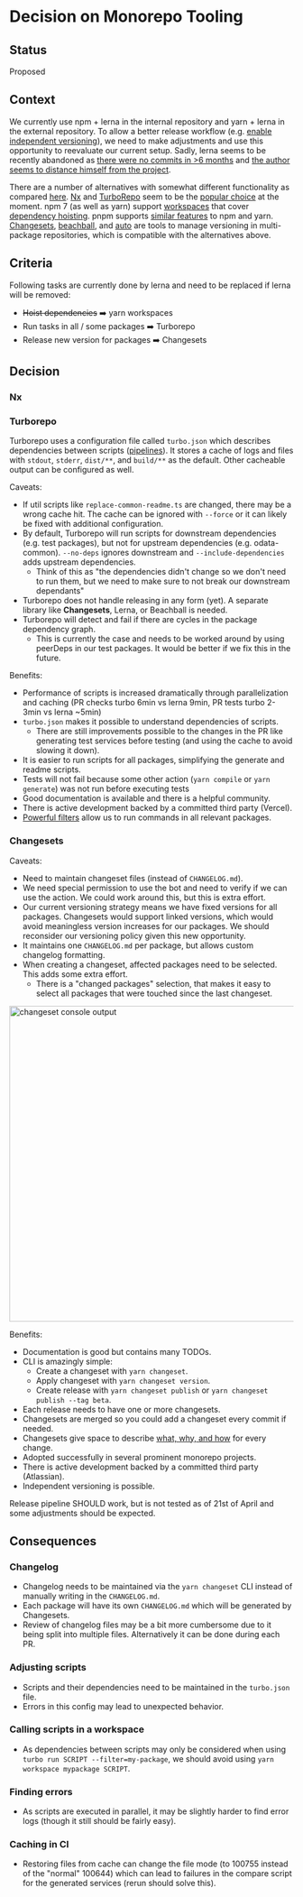 # Decision on Monorepo Tooling

## Status

Proposed

## Context

We currently use npm + lerna in the internal repository and yarn + lerna in the external repository.
To allow a better release workflow (e.g. [enable independent versioning](./0027-versioning-strategy.md)), we need to make adjustments and use this opportunity to reevaluate our current setup.
Sadly, lerna seems to be recently abandoned as [there were no commits in >6 months](https://github.com/lerna/lerna/commits/main) and [the author seems to distance himself from the project](https://twitter.com/evocateur/status/1483311321860886530).

There are a number of alternatives with somewhat different functionality as compared [here](https://monorepo.tools/).
[Nx](https://nx.dev/getting-started/intro) and [TurboRepo](https://turborepo.org/docs) seem to be the [popular choice](https://2021.stateofjs.com/en-US/libraries/monorepo-tools) at the moment.
npm 7 (as well as yarn) support [workspaces](https://docs.npmjs.com/cli/v7/using-npm/workspaces) that cover [dependency hoisting](https://github.com/npm/rfcs/discussions/284#discussioncomment-126991).
pnpm supports [similar features](https://pnpm.io/feature-comparison) to npm and yarn.
[Changesets](https://github.com/changesets/changesets), [beachball](https://github.com/microsoft/beachball), and [auto](https://github.com/intuit/auto) are tools to manage versioning in multi-package repositories, which is compatible with the alternatives above.

## Criteria

Following tasks are currently done by lerna and need to be replaced if lerna will be removed:

- ~~Hoist dependencies~~ ➡️ yarn workspaces
- Run tasks in all / some packages ➡️ Turborepo
- Release new version for packages ➡️ Changesets

## Decision

### Nx

### Turborepo

Turborepo uses a configuration file called `turbo.json` which describes dependencies between scripts ([pipelines](https://turborepo.org/docs/features/pipelines)).
It stores a cache of logs and files with `stdout`, `stderr`, `dist/**`, and `build/**` as the default.
Other cacheable output can be configured as well.

Caveats:

- If util scripts like `replace-common-readme.ts` are changed, there may be a wrong cache hit.
  The cache can be ignored with `--force` or it can likely be fixed with additional configuration.
- By default, Turborepo will run scripts for downstream dependencies (e.g. test packages), but not for upstream dependencies (e.g. odata-common).
  `--no-deps` ignores downstream and `--include-dependencies` adds upstream dependencies.
  - Think of this as "the dependencies didn't change so we don't need to run them, but we need to make sure to not break our downstream dependants"
- Turborepo does not handle releasing in any form (yet). A separate library like **Changesets**, Lerna, or Beachball is needed.
- Turborepo will detect and fail if there are cycles in the package dependency graph.
  - This is currently the case and needs to be worked around by using peerDeps in our test packages. It would be better if we fix this in the future.

Benefits:

- Performance of scripts is increased dramatically through parallelization and caching (PR checks turbo 6min vs lerna 9min, PR tests turbo 2-3min vs lerna ~5min)
- `turbo.json` makes it possible to understand dependencies of scripts.
  - There are still improvements possible to the changes in the PR like generating test services before testing (and using the cache to avoid slowing it down).
- It is easier to run scripts for all packages, simplifying the generate and readme scripts.
- Tests will not fail because some other action (`yarn compile` or `yarn generate`) was not run before executing tests
- Good documentation is available and there is a helpful community.
- There is active development backed by a committed third party (Vercel).
- [Powerful filters](https://turborepo.org/docs/features/filtering) allow us to run commands in all relevant packages.

### Changesets

Caveats:

- Need to maintain changeset files (instead of `CHANGELOG.md`).
- We need special permission to use the bot and need to verify if we can use the action. We could work around this, but this is extra effort.
- Our current versioning strategy means we have fixed versions for all packages.
  Changesets would support linked versions, which would avoid meaningless version increases for our packages.
  We should reconsider our versioning policy given this new opportunity.
- It maintains one `CHANGELOG.md` per package, but allows custom changelog formatting.
- When creating a changeset, affected packages need to be selected.
  This adds some extra effort.
  - There is a "changed packages" selection, that makes it easy to select all packages that were touched since the last changeset.

<img width="560" alt="changeset console output" src="https://user-images.githubusercontent.com/26565533/164425056-581e4cd6-6863-4d8c-b78f-c13ceabf3b23.png">

Benefits:

- Documentation is good but contains many TODOs.
- CLI is amazingly simple:
  - Create a changeset with `yarn changeset`.
  - Apply changeset with `yarn changeset version`.
  - Create release with `yarn changeset publish` or `yarn changeset publish --tag beta`.
- Each release needs to have one or more changesets.
- Changesets are merged so you could add a changeset every commit if needed.
- Changesets give space to describe [what, why, and how](https://github.com/changesets/changesets/blob/main/docs/adding-a-changeset.md#i-am-in-a-multi-package-repository-a-mono-repo) for every change.
- Adopted successfully in several prominent monorepo projects.
- There is active development backed by a committed third party (Atlassian).
- Independent versioning is possible.

Release pipeline SHOULD work, but is not tested as of 21st of April and some adjustments should be expected.

## Consequences

### Changelog

- Changelog needs to be maintained via the `yarn changeset` CLI instead of manually writing in the `CHANGELOG.md`.
- Each package will have its own `CHANGELOG.md` which will be generated by Changesets.
- Review of changelog files may be a bit more cumbersome due to it being split into multiple files. Alternatively it can be done during each PR.

### Adjusting scripts

- Scripts and their dependencies need to be maintained in the `turbo.json` file.
- Errors in this config may lead to unexpected behavior.

### Calling scripts in a workspace

- As dependencies between scripts may only be considered when using `turbo run SCRIPT --filter=my-package`, we should avoid using `yarn workspace mypackage SCRIPT`.

### Finding errors

- As scripts are executed in parallel, it may be slightly harder to find error logs (though it still should be fairly easy).

### Caching in CI

- Restoring files from cache can change the file mode (to 100755 instead of the "normal" 100644) which can lead to failures in the compare script for the generated services (rerun should solve this).
